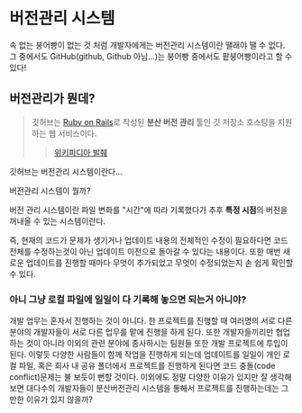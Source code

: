 # 버전관리 시스템

속 없는 붕어빵이 없는 것 처럼 개발자에게는 버전관리 시스템이란 땔래야 땔 수 없다. 그 중에서도 GitHub(github, Github 아님...)는 붕어빵 중에서도 팥붕어빵이라고 할 수 있다!

## 버전관리가 뭔데?
> 깃허브는 [Ruby on Rails](https://rubyonrails.org/)로 작성된 **분산 버전 관리** 툴인 깃 저장소 호스팅을 지원하는 웹 서비스이다.
>> [위키피디아 발췌](https://ko.wikipedia.org/wiki/%EA%B9%83%ED%97%88%EB%B8%8C)

깃허브는 버전관리 시스템이란다...

버전관리 시스템이 뭘까?

버전 관리 시스템이란 파일 변화를 "시간"에 따라 기록했다가 추후 **특정 시점**의 버전을 꺼내올 수 있는 시스템이란다.

즉, 현재의 코드가 문제가 생기거나 업데이트 내용의 전체적인 수정이 필요하다면 코드 전체를 수정하는것이 아닌 업데이트 이전으로 돌아갈 수 있다는 내용이다. 또한 매번 새로운 업데이트를 진행할 때마다 무엇이 추가되었고 무엇이 수정되었는지 손 쉽게 확인할 수 있다.

### 아니 그냥 로컬 파일에 일일이 다 기록해 놓으면 되는거 아니야?
개발 업무는 혼자서 진행하는 것이 아니다. 한 프로젝트를 진행할 때 여러명의 서로 다른 분야의 개발자들이 서로 다른 업무를 맡에 진행을 하게 된다. 또한 개발자들끼리만 협업하는 것이 아니라 이외의 관련 분야에 종사하시는 팀원들 또한 개발 프로젝트에 투입이 된다.
이렇듯 다양한 사람들이 함께 작업을 진행하게 되는데 업데이트를 일일이 개인 로컬 파일, 혹은 회사 내 공유 폴더에서 프로젝트를 진행하게 된다면 코드 충돌(code conflict)문제는 불 보듯이 뻔할 것이다. 이외에도 정말 다양한 이유가 있지만 잘 생각해보면 대다수의 개발자들이 분산버전관리 시스템을 통해서 프로젝트를 진행하는데는 그만한 이유가 있지 않을까?